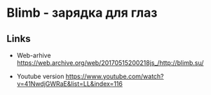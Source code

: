 # Blimb - зарядка для глаз


## Links

- Web-arhive
	https://web.archive.org/web/20170515200218js_/http://blimb.su/

- Youtube version
	https://www.youtube.com/watch?v=41NwdjGWRaE&list=LL&index=116
